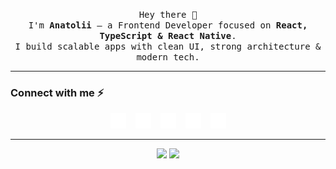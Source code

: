 <p align="center">
  <samp>
    Hey there 👋<br/>
    I'm <b>Anatolii</b> — a Frontend Developer focused on <b>React, TypeScript & React Native</b>.<br/>
    I build scalable apps with clean UI, strong architecture & modern tech.
  </samp>
</p>

---

### Connect with me ⚡

<p align="center" style="display:flex;gap:15px;justify-content:center;">
  <a href="#" target="_blank">
    <img alt="Twitter" width="25px" style="filter: brightness(0) invert(1); transition:0.3s;" onmouseover="this.style.filter='invert(85%) sepia(98%) saturate(340%) hue-rotate(8deg) brightness(103%) contrast(104%)'" onmouseout="this.style.filter='brightness(0) invert(1)'" src="https://raw.githubusercontent.com/edent/SuperTinyIcons/master/images/svg/twitter.svg" />
  </a>
  <a href="#" target="_blank">
    <img alt="LinkedIn" width="25px" style="filter: brightness(0) invert(1); transition:0.3s;" onmouseover="this.style.filter='invert(85%) sepia(98%) saturate(340%) hue-rotate(8deg) brightness(103%) contrast(104%)'" onmouseout="this.style.filter='brightness(0) invert(1)'" src="https://raw.githubusercontent.com/edent/SuperTinyIcons/master/images/svg/linkedin.svg" />
  </a>
  <a href="#" target="_blank">
    <img alt="Instagram" width="25px" style="filter: brightness(0) invert(1); transition:0.3s;" onmouseover="this.style.filter='invert(85%) sepia(98%) saturate(340%) hue-rotate(8deg) brightness(103%) contrast(104%)'" onmouseout="this.style.filter='brightness(0) invert(1)'" src="https://raw.githubusercontent.com/edent/SuperTinyIcons/master/images/svg/instagram.svg" />
  </a>
  <a href="#" target="_blank">
    <img alt="Dev.to" width="25px" style="filter: brightness(0) invert(1); transition:0.3s;" onmouseover="this.style.filter='invert(85%) sepia(98%) saturate(340%) hue-rotate(8deg) brightness(103%) contrast(104%)'" onmouseout="this.style.filter='brightness(0) invert(1)'" src="https://raw.githubusercontent.com/edent/SuperTinyIcons/master/images/svg/dev_to.svg" />
  </a>
  <a href="#" target="_blank">
    <img alt="GitHub" width="25px" style="filter: brightness(0) invert(1); transition:0.3s;" onmouseover="this.style.filter='invert(85%) sepia(98%) saturate(340%) hue-rotate(8deg) brightness(103%) contrast(104%)'" onmouseout="this.style.filter='brightness(0) invert(1)'" src="https://raw.githubusercontent.com/edent/SuperTinyIcons/master/images/svg/github.svg" />
  </a>
</p>

---

<p align="center">
  <img src="https://github-readme-stats.vercel.app/api?username=tolik4813&show_icons=true&hide_title=true&theme=tokyonight&hide_border=true" height="120" />
  <img src="https://github-readme-stats.vercel.app/api/top-langs/?username=tolik4813&layout=compact&theme=tokyonight&hide_border=true" height="120" />
</p>
